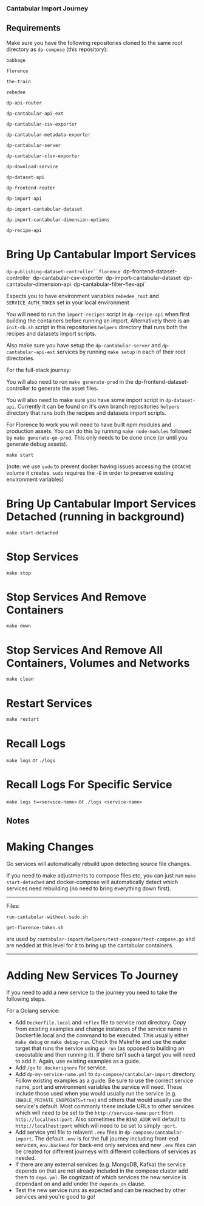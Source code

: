 ### Cantabular Import Journey ###

## Requirements ##

Make sure you have the following repositories cloned to the same root directory
as `dp-compose` (this repository):

`babbage`

`florence`

`the-train`

`zebedee`

`dp-api-router`

`dp-cantabular-api-ext`

`dp-cantabular-csv-exporter`

`dp-cantabular-metadata-exporter`

`dp-cantabular-server`

`dp-cantabular-xlsx-exporter`

`dp-download-service`

`dp-dataset-api`

`dp-frontend-router`

`dp-import-api`

`dp-import-cantabular-dataset`

`dp-import-cantabular-dimension-options`

`dp-recipe-api`

# Bring Up Cantabular Import Services #


`dp-publishing-dataset-controller``florence
`dp-frontend-dataset-controller`
`dp-cantabular-csv-exporter`
`dp-import-cantabular-dataset`
`dp-cantabular-dimension-api`
`dp-cantabular-filter-flex-api`



Expects you to have environment variables `zebedee_root` and 
`SERVICE_AUTH_TOKEN` set in your local environment

You will need to run the `import-recipes` script in `dp-recipe-api` when
first building the containers before running an import. Alternatively there 
is an `init-db.sh` script in this repositories `helpers` directory that runs 
both the recipes and datasets import scripts.

Also make sure you have setup the `dp-cantabular-server` and 
`dp-cantabular-api-ext` services by running `make setup` in each of their
root directories.

For the full-stack journey:




You will also need to run `make generate-prod` in the dp-frontend-dataset-controller to generate the asset files.

You will also need to make sure you have some
import script in `dp-dataset-api`. Currently it can be found on it's own branch
repositories `helpers` directory that runs both the recipes and datasets import
scripts.

For Florence to work you will need to have built npm modules and production assets.
You can do this by running `make node-modules` followed by `make generate-go-prod`.
This only needs to be done once (or until you generate debug assets). 



`make start`

(note: we use `sudo` to prevent docker having issues accessing the `GOCACHE`
volume it creates. `sudo` requires the `-E` in order to preserve existing
environment variables)

# Bring Up Cantabular Import Services Detached (running in background) #

`make start-detached`

# Stop Services #

`make stop`

# Stop Services And Remove Containers #

`make down`

# Stop Services And Remove All Containers, Volumes and Networks #

`make clean`

# Restart Services #

`make restart`

# Recall Logs #

`make logs` or `./logs`

# Recall Logs For Specific Service #

`make logs t=<service-name>` or `./logs <service-name>`

## Notes ##

# Making Changes #

Go services will automatically rebuild upon detecting source file changes.

If you need to make adjustments to compose files etc, you can just
run `make start-detached` and docker-compose will automatically detect 
which services need rebuilding (no need to bring everything down first).

------------------
Files:

    run-cantabular-without-sudo.sh

    get-florence-token.sh

are used by `cantabular-import/helpers/test-compose/test-compose.go` and are nedded at this level for it to bring up the cantabular containers.

------------------

# Adding New Services To Journey #

If you need to add a new service to the journey you need to take the following steps.

For a Golang service:

- Add `Dockerfile.local` and `reflex` file to service root directory. Copy from existing
examples and change instances of the service name in Dockerfile.local and the command
to be executed. This usually either `make debug` or `make debug-run`. Check the Makefile
and use the make target that runs the service using `go run` (as opposed to building an
executable and then running it). If there isn't such a target you will need to add it.
Again, use existing examples as a guide.
- Add `/go` to .`dockerignore` for service.
- Add `dp-my-service-name.yml` to `dp-compose/cantabular-import` directory. Follow existing
examples as a guide. Be sure to use the correct service name, port and environment variables
the service will need. These include those used when you would usually run the service (e.g.
`ENABLE_PRIVATE_ENDPOINTS=true`) and others that would usually use the service's default.
Most commonly these include URLs to other services which will need to be set to the
`http://service-name:port` from `http://localhost:port`. Also sometimes the `BIND_ADDR` will
default to `http://localhost:port` which will need to be set to simply `:port`.
- Add service yml file to relavent `.env` files in `dp-compose/cantabular-import`. The default
`.env` is for the full journey including front-end services, `env.backend` for back-end only
services and new `.env` files can be created for different journeys with different collections
of services as needed.
- If there are any external services (e.g. MongoDB, Kafka) the service depends on that are
not already included in the compose cluster add them to `deps.yml`. Be cognizant of which
services the new service is dependant on and add under the `depends_on` clause.
- Test the new service runs as expected and can be reached by other services and you're
good to go!
